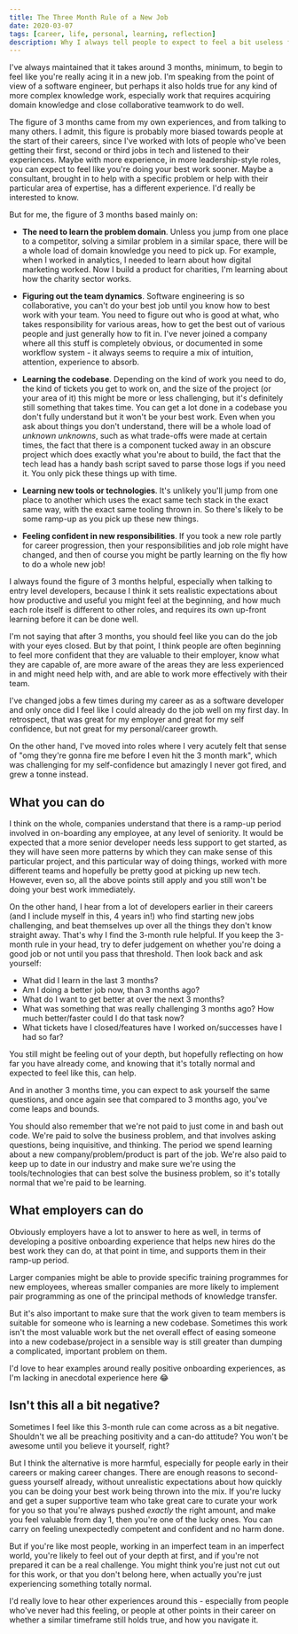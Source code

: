 ```yaml
---
title: The Three Month Rule of a New Job
date: 2020-03-07
tags: [career, life, personal, learning, reflection]
description: Why I always tell people to expect to feel a bit useless for the first 3 months in a new job, and how to feel better about it.
---
```



I've always maintained that it takes around 3 months, minimum, to begin to feel like you're really acing it in a new job. I'm speaking from the point of view of a software engineer, but perhaps it also holds true for any kind of more complex knowledge work, especially work that requires acquiring domain knowledge and close collaborative teamwork to do well.

The figure of 3 months came from my own experiences, and from talking to many others. I admit, this figure is probably more biased towards people at the start of their careers, since I've worked with lots of people who've been getting their first, second or third jobs in tech and listened to their experiences. Maybe with more experience, in more leadership-style roles, you can expect to feel like you're doing your best work sooner. Maybe a consultant, brought in to help with a specific problem or help with their particular area of expertise, has a different experience. I'd really be interested to know.

But for me, the figure of 3 months based mainly on:

- **The need to learn the problem domain**. Unless you jump from one place to a competitor, solving a similar problem in a similar space, there will be a whole load of domain knowledge you need to pick up. For example, when I worked in analytics, I needed to learn about how digital marketing worked. Now I build a product for charities, I'm learning about how the charity sector works.

- **Figuring out the team dynamics**. Software engineering is so collaborative, you can't do your best job until you know how to best work with your team. You need to figure out who is good at what, who takes responsibility for various areas, how to get the best out of various people and just generally how to fit in. I've never joined a company where all this stuff is completely obvious, or documented in some workflow system - it always seems to require a mix of intuition, attention, experience to absorb.

- **Learning the codebase**. Depending on the kind of work you need to do, the kind of tickets you get to work on, and the size of the project (or your area of it) this might be more or less challenging, but it's definitely still something that takes time. You can get a lot done in a codebase you don't fully understand but it won't be your best work. Even when you ask about things you don't understand, there will be a whole load of _unknown unknowns_, such as what trade-offs were made at certain times, the fact that there is a component tucked away in an obscure project which does exactly what you're about to build, the fact that the tech lead has a handy bash script saved to parse those logs if you need it. You only pick these things up with time.

- **Learning new tools or technologies**. It's unlikely you'll jump from one place to another which uses the exact same tech stack in the exact same way, with the exact same tooling thrown in. So there's likely to be some ramp-up as you pick up these new things.

- **Feeling confident in new responsibilities**. If you took a new role partly for career progression, then your responsibilities and job role might have changed, and then of course you might be partly learning on the fly how to do a whole new job!

I always found the figure of 3 months helpful, especially when talking to entry level developers, because I think it sets realistic expectations about how productive and useful you might feel at the beginning, and how much each role itself is different to other roles, and requires its own up-front learning before it can be done well.

I'm not saying that after 3 months, you should feel like you can do the job with your eyes closed. But by that point, I think people are often beginning to feel more confident that they are valuable to their employer, know what they are capable of, are more aware of the areas they are less experienced in and might need help with, and are able to work more effectively with their team.

I've changed jobs a few times during my career as as a software developer and only once did I feel like I could already do the job well on my first day. In retrospect, that was great for my employer and great for my self confidence, but not great for my personal/career growth.

On the other hand, I've moved into roles where I very acutely felt that sense of "omg they're gonna fire me before I even hit the 3 month mark", which was challenging for my self-confidence but amazingly I never got fired, and grew a tonne instead.


## What you can do

I think on the whole, companies understand that there is a ramp-up period involved in on-boarding any employee, at any level of seniority. It would be expected that a more senior developer needs less support to get started, as they will have seen more patterns by which they can make sense of this particular project, and this particular way of doing things, worked with more different teams and hopefully be pretty good at picking up new tech. However, even so, all the above points still apply and you still won't be doing your best work immediately.

On the other hand, I hear from a lot of developers earlier in their careers (and I include myself in this, 4 years in!) who find starting new jobs challenging, and beat themselves up over all the things they don't know straight away. That's why I find the 3-month rule helpful. If you keep the 3-month rule in your head, try to defer judgement on whether you're doing a good job or not until you pass that threshold. Then look back and ask yourself:

- What did I learn in the last 3 months?
- Am I doing a better job now, than 3 months ago?
- What do I want to get better at over the next 3 months?
- What was something that was really challenging 3 months ago? How much better/faster could I do that task now?
- What tickets have I closed/features have I worked on/successes have I had so far?

You still might be feeling out of your depth, but hopefully reflecting on how far you have already come, and knowing that it's totally normal and expected to feel like this, can help.

And in another 3 months time, you can expect to ask yourself the same questions, and once again see that compared to 3 months ago, you've come leaps and bounds.

You should also remember that we're not paid to just come in and bash out code. We're paid to solve the business problem, and that involves asking questions, being inquisitive, and thinking. The period we spend learning about a new company/problem/product is part of the job. We're also paid to keep up to date in our industry and make sure we're using the tools/technologies that can best solve the business problem, so it's totally normal that we're paid to be learning.

## What employers can do

Obviously employers have a lot to answer to here as well, in terms of developing a positive onboarding experience that helps new hires do the best work they can do, at that point in time, and supports them in their ramp-up period.

Larger companies might be able to provide specific training programmes for new employees, whereas smaller companies are more likely to implement pair programming as one of the principal methods of knowledge transfer.

But it's also important to make sure that the work given to team members is suitable for someone who is learning a new codebase. Sometimes this work isn't the most valuable work but the net overall effect of easing someone into a new codebase/project in a sensible way is still greater than dumping a complicated, important problem on them.

I'd love to hear examples around really positive onboarding experiences, as I'm lacking in anecdotal experience here 😂

## Isn't this all a bit negative?

Sometimes I feel like this 3-month rule can come across as a bit negative. Shouldn't we all be preaching positivity and a can-do attitude? You won't be awesome until you believe it yourself, right?

But I think the alternative is more harmful, especially for people early in their careers or making career changes. There are enough reasons to second-guess yourself already, without unrealistic expectations about how quickly you can be doing your best work being thrown into the mix. If you're lucky and get a super supportive team who take great care to curate your work for you so that you're always pushed _exactly_ the right amount, and make you feel valuable from day 1, then you're one of the lucky ones. You can carry on feeling unexpectedly competent and confident and no harm done.

But if you're like most people, working in an imperfect team in an imperfect world, you're likely to feel out of your depth at first, and if you're not prepared it can be a real challenge. You might think you're just not cut out for this work, or that you don't belong here, when actually you're just experiencing something totally normal.

I'd really love to hear other experiences around this - especially from people who've never had this feeling, or people at other points in their career on whether a similar timeframe still holds true, and how you navigate it.